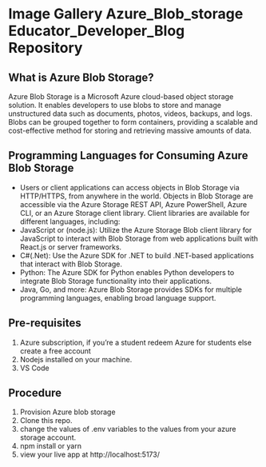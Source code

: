 ﻿# Image Gallery Azure_Blob_storage Educator_Developer_Blog  Repository
 
## What is Azure Blob Storage?
Azure Blob Storage is a Microsoft Azure cloud-based object storage solution. It enables developers to use blobs to store and manage unstructured data such as documents, photos, videos, backups, and logs. Blobs can be grouped together to form containers, providing a scalable and cost-effective method for storing and retrieving massive amounts of data.

## Programming Languages for Consuming Azure Blob Storage
-	Users or client applications can access objects in Blob Storage via HTTP/HTTPS, from anywhere in the world. Objects in Blob Storage are accessible via the Azure Storage REST API, Azure PowerShell, Azure CLI, or an Azure Storage client library. Client libraries are available for different languages, including: 
-	JavaScript or (node.js): Utilize the Azure Storage Blob client library for JavaScript to interact with Blob Storage from web applications built with React.js or server frameworks.
-	C#(.Net): Use the Azure SDK for .NET to build .NET-based applications that interact with Blob Storage.
-	Python: The Azure SDK for Python enables Python developers to integrate Blob Storage functionality into their applications.
-	Java, Go, and more: Azure Blob Storage provides SDKs for multiple programming languages, enabling broad language support.
## Pre-requisites
1.	Azure subscription, if you’re a student redeem Azure for students else create a free account
2.	Nodejs installed on your machine.
3.	VS Code
## Procedure
1.	Provision Azure blob storage
2.	Clone this repo.
3.	change the values of .env variables to the values from your azure storage account.
4.	npm install or yarn
5.	view your live app at http://localhost:5173/


